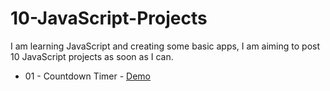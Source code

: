 # 10-JavaScript-Projects

I am learning JavaScript and creating some basic apps, I am aiming to post 10 JavaScript projects as soon as I can. 

- 01 - Countdown Timer - [Demo](https://www.loom.com/share/6d6a215066b3441c946ce1a92c81d987)  
